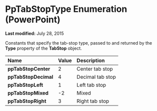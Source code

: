 
# PpTabStopType Enumeration (PowerPoint)

 **Last modified:** July 28, 2015

Constants that specify the tab-stop type, passed to and returned by the  **Type** property of the **TabStop** object.


|**Name**|**Value**|**Description**|
|:-----|:-----|:-----|
| **ppTabStopCenter**|2|Center tab stop|
| **ppTabStopDecimal**|4|Decimal tab stop|
| **ppTabStopLeft**|1|Left tab stop|
| **ppTabStopMixed**|-2|Mixed|
| **ppTabStopRight**|3|Right tab stop|
